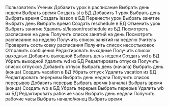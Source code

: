 Пользователь
    Ученик
        Добавить урок в расписание
            Выбрать день недели
            Выбрать время
            Создать sl в БД
        Добавить 1 урок
            Выбрать день
            Выбрать время
            Создать lesson в БД
        Перенести урок
            Выбрать занятие
            Выбрать день
            Выбрать время
            Создать reschedule в БД
        Отменить урок
            Выбрать занятие
            Удалить sl/lesson/reschedule из БД
        Посмотреть расписание на день
            Получить список занятий на день
        Посмотреть расписание на неделю
            Получить список занятий на неделю
    Учитель
        Проверить состыковку расписания
            Получить список несостыковок
            Отправить сообщения
        Редактировать выходные
            Получить список выходных
            Добавить выходной
                Выбрать день недели
                Создать wd в БД
            Убрать выходной
                Удалить wd из БД
        Редактировать отпуска
            Получить список отпусков
            Добавить отпуск
                Выбрать день (начала)
                Выбрать день (конца)
                Создать vacation в БД
            Убрать отпуск
                Удалить vacation из БД
        Редактировать перерывы
            Выбрать день недели
            Получить список перерывов
            Добавить перерыв
                Выбрать время (начала)
                Выбрать время (конца)
                Создать wb в БД
            Убрать перерыв
                Выбрать перерыв
                Удалить wb из БД
        Редактировать рабочие часы
            Выбрать день недели
            Получить рабочие часы
            Выбрать начало/конец
            Выбрать время
